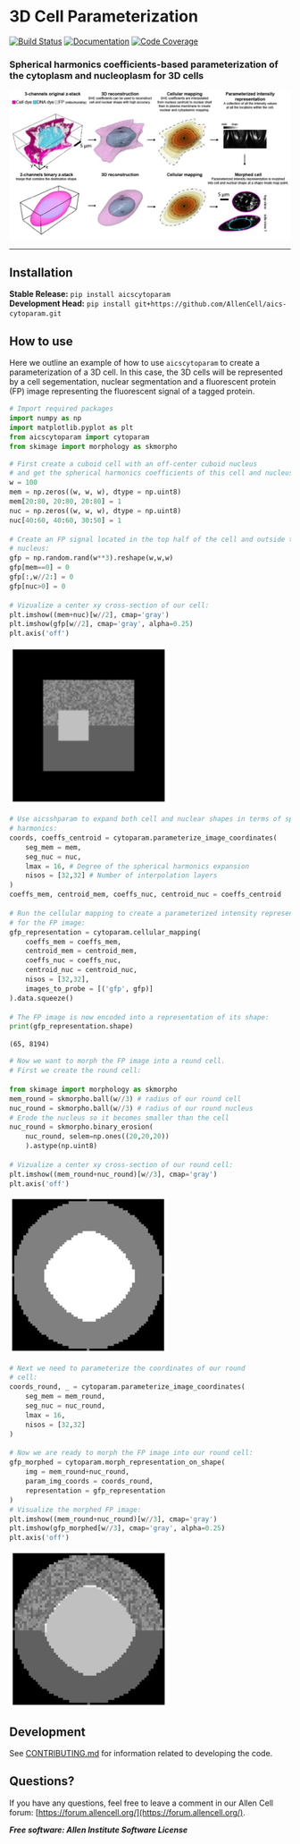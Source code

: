 # 3D Cell Parameterization

[![Build Status](https://github.com/AllenCell/aics-cytoparam/workflows/Build%20Main/badge.svg)](https://github.com/AllenCell/aics-cytoparam/actions)
[![Documentation](https://github.com/AllenCell/aics-cytoparam/workflows/Documentation/badge.svg)](https://AllenCell.github.io/aics-cytoparam/)
[![Code Coverage](https://codecov.io/gh/AllenCell/aics-cytoparam/branch/main/graph/badge.svg)](https://codecov.io/gh/AllenCell/aics-cytoparam)

### Spherical harmonics coefficients-based parameterization of the cytoplasm and nucleoplasm for 3D cells

![Cuboid cell](docs/logo.jpg)

---
## Installation

**Stable Release:** `pip install aicscytoparam`<br>
**Development Head:** `pip install git+https://github.com/AllenCell/aics-cytoparam.git`

## How to use

Here we outline an example of how to use `aicscytoparam` to create a parameterization of a 3D cell. In this case, the 3D cells will be represented by a cell segementation, nuclear segmentation and a fluorescent protein (FP) image representing the fluorescent signal of a tagged protein.

```python
# Import required packages
import numpy as np
import matplotlib.pyplot as plt
from aicscytoparam import cytoparam
from skimage import morphology as skmorpho
```

```python
# First create a cuboid cell with an off-center cuboid nucleus
# and get the spherical harmonics coefficients of this cell and nucleus:
w = 100
mem = np.zeros((w, w, w), dtype = np.uint8)
mem[20:80, 20:80, 20:80] = 1
nuc = np.zeros((w, w, w), dtype = np.uint8)
nuc[40:60, 40:60, 30:50] = 1

# Create an FP signal located in the top half of the cell and outside the
# nucleus:
gfp = np.random.rand(w**3).reshape(w,w,w)
gfp[mem==0] = 0
gfp[:,w//2:] = 0
gfp[nuc>0] = 0

# Vizualize a center xy cross-section of our cell:
plt.imshow((mem+nuc)[w//2], cmap='gray')
plt.imshow(gfp[w//2], cmap='gray', alpha=0.25)
plt.axis('off')
```

![Cuboid cell](docs/im1.jpg)

```python
# Use aicsshparam to expand both cell and nuclear shapes in terms of spherical
# harmonics:
coords, coeffs_centroid = cytoparam.parameterize_image_coordinates(
    seg_mem = mem,
    seg_nuc = nuc,
    lmax = 16, # Degree of the spherical harmonics expansion
    nisos = [32,32] # Number of interpolation layers
)
coeffs_mem, centroid_mem, coeffs_nuc, centroid_nuc = coeffs_centroid

# Run the cellular mapping to create a parameterized intensity representation
# for the FP image:
gfp_representation = cytoparam.cellular_mapping(
    coeffs_mem = coeffs_mem,
    centroid_mem = centroid_mem,
    coeffs_nuc = coeffs_nuc,
    centroid_nuc = centroid_nuc,
    nisos = [32,32],
    images_to_probe = [('gfp', gfp)]
).data.squeeze()

# The FP image is now encoded into a representation of its shape:
print(gfp_representation.shape)
```

`(65, 8194)`

```python
# Now we want to morph the FP image into a round cell.
# First we create the round cell:

from skimage import morphology as skmorpho
mem_round = skmorpho.ball(w//3) # radius of our round cell
nuc_round = skmorpho.ball(w//3) # radius of our round nucleus
# Erode the nucleus so it becomes smaller than the cell
nuc_round = skmorpho.binary_erosion(
    nuc_round, selem=np.ones((20,20,20))
    ).astype(np.uint8)

# Vizualize a center xy cross-section of our round cell:
plt.imshow((mem_round+nuc_round)[w//3], cmap='gray')
plt.axis('off')
```

![Cuboid cell](docs/im2.jpg)

```python
# Next we need to parameterize the coordinates of our round
# cell:
coords_round, _ = cytoparam.parameterize_image_coordinates(
    seg_mem = mem_round,
    seg_nuc = nuc_round,
    lmax = 16,
    nisos = [32,32]
)

# Now we are ready to morph the FP image into our round cell:
gfp_morphed = cytoparam.morph_representation_on_shape(
    img = mem_round+nuc_round,
    param_img_coords = coords_round,
    representation = gfp_representation
)
# Visualize the morphed FP image:
plt.imshow((mem_round+nuc_round)[w//3], cmap='gray')
plt.imshow(gfp_morphed[w//3], cmap='gray', alpha=0.25)
plt.axis('off')
```

![Cuboid cell](docs/im3.jpg)

## Development

See [CONTRIBUTING.md](CONTRIBUTING.md) for information related to developing the code.

## Questions?

If you have any questions, feel free to leave a comment in our Allen Cell forum: [https://forum.allencell.org/](https://forum.allencell.org/). 


***Free software: Allen Institute Software License***

